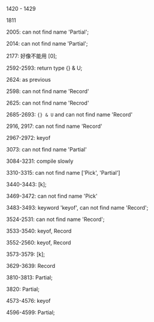 1420 - 1429

1811

2005: can not find name 'Partial';

2014: can not find name 'Partial';

2177: 好像不能用 [0]; 

2592-2593: return type {} & U;

2624: as previous

2598: can not find name 'Record'

2625: can not find name 'Recrod'

2685-2693: `{} & U` and can not find name 'Record'

2916, 2917: can not find name 'Record'

2967-2972: keyof

3073: can not find name 'Partial'

3084-3231: compile slowly

3310-3315: can not find name ['Pick', 'Partial']

3440-3443: [k];

3469-3472: can not find name 'Pick'

3483-3493: keyword 'keyof', can not find name 'Record';

3524-2531: can not find name 'Record';

3533-3540: keyof, Record

3552-2560: keyof, Record

3573-3579: [k];

3629-3639: Record

3810-3813: Partial;

3820: Partial;

4573-4576: keyof

4596-4599: Partial;
